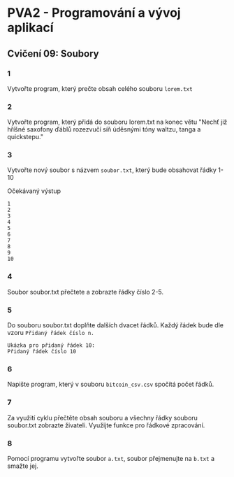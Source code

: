 # PVA2 - Programování a vývoj aplikací
## Cvičení 09: Soubory

### 1
Vytvořte program, který prečte obsah celého souboru `lorem.txt`

### 2
Vytvořte program, který přidá do souboru lorem.txt na konec větu "Nechť již hříšné saxofony ďáblů rozezvučí síň úděsnými tóny waltzu, tanga a quickstepu."

### 3
Vytvořte nový soubor s názvem `soubor.txt`, který bude obsahovat řádky 1-10

Očekávaný výstup
```
1
2
3
4
5
6
7
8
9
10
```

### 4
Soubor soubor.txt přečtete a zobrazte řádky číslo 2-5.

### 5
Do souboru soubor.txt doplňte dalších dvacet řádků. Každý řádek bude dle vzoru `Přidaný řádek číslo n.`
```
Ukázka pro přidaný řádek 10:
Přidaný řádek číslo 10
``` 

### 6
Napište program, který v souboru `bitcoin_csv.csv` spočítá počet řádků.

### 7
Za využití cyklu přečtěte obsah souboru a všechny řádky souboru soubor.txt zobrazte živateli. Využijte funkce pro řádkové zpracování.


### 8
Pomocí programu vytvořte soubor `a.txt`, soubor přejmenujte na `b.txt` a smažte jej.
